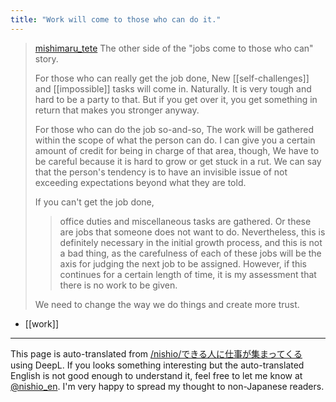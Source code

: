 ```yaml
---
title: "Work will come to those who can do it."
---
```


> [mishimaru_tete](https://twitter.com/mishimaru_tete/status/1722413630933831757) The other side of the "jobs come to those who can" story.
>
>  For those who can really get the job done,
>  New [[self-challenges]] and [[impossible]] tasks will come in. Naturally.
>  It is very tough and hard to be a party to that.
>  But if you get over it, you get something in return that makes you stronger anyway.
>
>  For those who can do the job so-and-so,
>  The work will be gathered within the scope of what the person can do.
>  I can give you a certain amount of credit for being in charge of that area, though,
>  We have to be careful because it is hard to grow or get stuck in a rut.
>  We can say that the person's tendency is to have an invisible issue of not exceeding expectations beyond what they are told.
>
>  If you can't get the job done,
>  > office duties and miscellaneous tasks are gathered. Or these are jobs that someone does not want to do.
>  Nevertheless, this is definitely necessary in the initial growth process, and this is not a bad thing, as the carefulness of each of these jobs will be the axis for judging the next job to be assigned.
>  However, if this continues for a certain length of time, it is my assessment that there is no work to be given.
>
>  We need to change the way we do things and create more trust.

- [[work]]

---
This page is auto-translated from [/nishio/できる人に仕事が集まってくる](https://scrapbox.io/nishio/できる人に仕事が集まってくる) using DeepL. If you looks something interesting but the auto-translated English is not good enough to understand it, feel free to let me know at [@nishio_en](https://twitter.com/nishio_en). I'm very happy to spread my thought to non-Japanese readers.